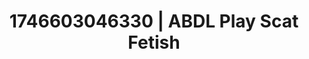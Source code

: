 ---
categories:
- AI-generated
- Romantic kink
- Delirious pleasure
- Nighttime romance
- Breath play
- Heat of the moment
- ASMR
- Cosplay
image: /assets/images/1746603046330.jpg
layout: post
seo:
  description: Featured content with sensual ABDL Play, Scat Fetish. HD images available.
  keywords: ABDL Play, Scat Fetish
  og_image: /assets/images/1746603046330.jpg
  schema_type: VisualArtwork
tags:
- ABDL Play
- '#1746603046330'
- Scat Fetish
title: 1746603046330 | ABDL Play Scat Fetish
---